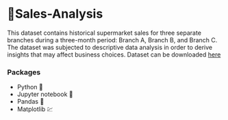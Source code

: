 # 🛒Sales-Analysis
<p>This dataset contains historical supermarket sales for three separate branches during a three-month period: Branch A, Branch B, and Branch C. The dataset was subjected to descriptive data analysis in order to derive insights that may affect business choices. Dataset can be downloaded <a href="https://www.google.com/" target="_blank">here</a></p>

<h3>Packages</h3>
<ul>
  <li>Python 🐍</li>
  <li>Jupyter notebook 📓</li>
  <li>Pandas 🐼</li>
  <li>Matplotlib 💹</li>
</ul>

